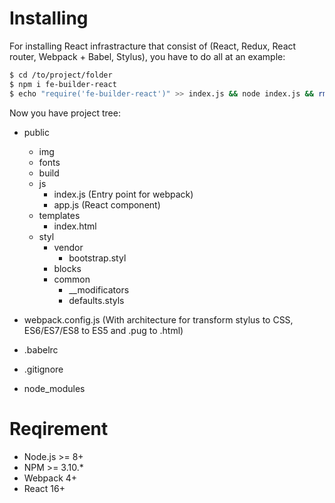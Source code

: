 # Installing
For installing React infrastracture that consist of (React, Redux, React router, Webpack + Babel, Stylus), you have to do all at an example:

```sh
$ cd /to/project/folder
$ npm i fe-builder-react
$ echo "require('fe-builder-react')" >> index.js && node index.js && rm index.js
```

Now you have project tree:
- public
    - img
    - fonts
    - build
    - js
        - index.js (Entry point for webpack)
        - app.js (React component)
    - templates
        - index.html
    - styl
        - vendor
          - bootstrap.styl
        - blocks
        - common
            - \_\_modificators
            - defaults.styls

- webpack.config.js (With architecture for transform stylus to CSS, ES6/ES7/ES8 to ES5 and .pug to .html)
- .babelrc
- .gitignore
- node_modules

# Reqirement

- Node.js >= 8+
- NPM >= 3.10.*
- Webpack 4+
- React 16+

